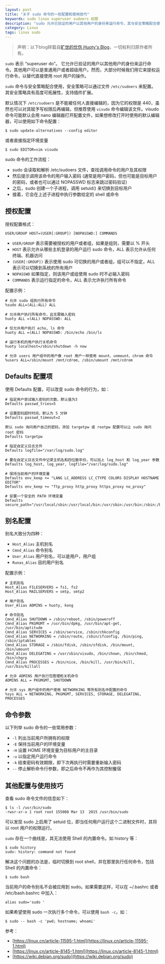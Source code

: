 ```yaml
---
layout: post
title: "关于 sudo 命令的一些配置和使用技巧"
keywords: sudo linux superuser sudoers 权限
description: "sudo 允许已验证的用户以其他用户的身份来运行命令，其与安全策略配合使用，具有高度可拓展性"
category: Linux
tags: linux sudo
---
```


> 声明：以下blog转载自[旷世的忧伤 Huoty's Blog](http://kuanghy.github.io/)，一切权利归原作者所有。

`sudo` 表示 “superuser do”。 它允许已验证的用户以其他用户的身份来运行命令。其他用户可以是普通用户或者超级用户。然而，大部分时候我们用它来提权运行命令，以替代直接使用 root 用户的操作。

`sudo` 命令与安全策略配合使用，安全策略可以通过文件 `/etc/sudoers` 来配置。其安全策略具有高度可拓展性，支持插件扩展。

默认情况下 `/etc/sudoers` 是不能被任何人直接编辑的，因为它的权限是 440，虽然也可以对其赋予写权限后再编辑，但推荐使用 `visudo` 命令编辑该文件。visudo 命令可能默认会用 nano 编辑器打开配置文件，如果想修改打开时使用的默认编辑器，可以使用如下命令配置：

```shell
$ sudo update-alternatives --config editor
```

或者直接指定环境变量

```shell
$ sudo EDITOR=vim visudo
```

sudo 命令的工作流程：

- sudo 会读取和解析 /etc/sudoers 文件，查找调用命令的用户及其权限
- 然后提示调用该命令的用户输入密码 (通常是用户密码，但也可能是目标用户的密码，或者也可以通过 NOPASSWD 标志来跳过密码验证)
- 之后，sudo 创建一个子进程，调用 setuid() 来切换到目标用户
- 接着，它会在上述子进程中执行参数给定的 shell 或命令

## 授权配置

授权配置格式：

```
USER/GROUP HOST=(USER[:GROUP]) [NOPASSWD:] COMMANDS
```

- `USER/GROUP` 表示需要被授权的用户或者组，如果是组则，需要以 % 开头
- `HOST` 表示允许从哪些主机登录的用户运行 sudo 命令，ALL 表示允许从任何终端、机器访问
- `(USER[:GROUP])` 表示使用 sudo 可切换的用户或者组，组可以不指定，ALL 表示可以切换到系统的所有用户
- `NOPASSWD` 如果指定，则该用户或组使用 sudo 时不必输入密码
- `COMMANDS` 表示运行指定的命令，ALL 表示允许执行所有命令

配置示例：

```
# 允许 sudo 组执行所有命令
%sudo ALL=(ALL:ALL) ALL

# 允许用户执行所有命令，且无需输入密码
huoty ALL =(ALL) NOPASSWD: ALL

# 仅允许用户执行 echo, ls 命令
huoty ALL =(ALL) NOPASSWD: /bin/echo /bin/ls

# 运行本机的用户执行关机命令
huoty localhost=/sbin/shutdown -h now

# 允许 users 用户组中的用户像 root 用户一样使用 mount、unmount、chrom 命令
%users ALL=/sbin/mount /mnt/cdrom, /sbin/umount /mnt/cdrom
```

## Defaults 配置项

使用 Defaults 配置，可以改变 sudo 命令的行为，如：

```
# 指定用户尝试输入密码的次数，默认值为3
Defaults passwd_tries=5

# 设置密码超时时间，默认为 5 分钟
Defaults passwd_timeout=2

默认 sudo 询问用户自己的密码，添加 targetpw 或 rootpw 配置可以让 sudo 询问 root 密码
Defaults targetpw

# 指定自定义日志文件
Defaults logfile="/var/log/sudo.log"

# 要在自定义日志文件中记录主机名和四位数年份，可以加上 log_host 和 log_year 参数
Defaults log_host, log_year, logfile="/var/log/sudo.log"

# 保持当前用户的环境变量
Defaults env_keep += "LANG LC_ADDRESS LC_CTYPE COLORS DISPLAY HOSTNAME EDITOR"
Defaults env_keep += "ftp_proxy http_proxy https_proxy no_proxy"

# 安置一个安全的 PATH 环境变量
Defaults secure_path="/usr/local/sbin:/usr/local/bin:/usr/sbin:/usr/bin:/sbin:/bin"
```

## 别名配置

别名大致分为四种：

- `Host_Alias` 主机别名
- `Cmnd_Alias` 命令别名
- `User_Alias` 用户别名，可以是用户，用户组
- `Runas_Alias` 目的用户别名

配置示例：

```
# 主机别名
Host_Alias FILESERVERS = fs1, fs2
Host_Alias MAILSERVERS = smtp, smtp2

# 用户别名
User_Alias ADMINS = huoty, kong

# 命令别名
Cmnd_Alias SHUTDOWN = /sbin/reboot, /sbin/poweroff
Cmnd_Alias PKGMGMT = /usr/bin/dpkg, /usr/bin/apt-get, /usr/bin/aptitude
Cmnd_Alias SERVICES = /sbin/service, /sbin/chkconfig
Cmnd_Alias NETWORKING = /sbin/route, /sbin/ifconfig, /bin/ping, /sbin/iptables
Cmnd_Alias STORAGE = /sbin/fdisk, /sbin/sfdisk, /bin/mount, /bin/umount
Cmnd_Alias DELEGATING = /usr/sbin/visudo, /bin/chown, /bin/chmod, /bin/chgrp
Cmnd_Alias PROCESSES = /bin/nice, /bin/kill, /usr/bin/kill, /usr/bin/killall

# 允许 ADMINS 用户执行包管理和关机命令
ADMINS ALL = PKGMGMT, SHUTDOWN

# 允许 sys 用户组中的用户使用 NETWORKING 等所有别名中配置的命令
%sys ALL = NETWORKING, PKGMGMT, SERVICES, STORAGE, DELEGATING, PROCESSES
```

## 命令参数

以下列举 sudo 命令的一些常用参数：

- `-l` 列出当前用户所拥有的权限
- `-E` 保持当前用户的环境变量
- `-H` 设置 HOME 环境变量为目标用户的主目录
- `-u` 以指定用户运行命令
- `-k` 结束密码有效期限，即下次再执行时需要重新输入密码
- `--` 停止解析命令行参数，即之后命令不再作为其控制餐宿

## 其他配置与使用技巧

查看 sudo 命令文件的信息如下：

```
$ ls -l /usr/bin/sudo
-rwsr-xr-x 1 root root 155008 Mar 13  2015 /usr/bin/sudo
```

可以发现 sudo 上启用了 setuid 位，即当任何用户运行这个二进制文件时，其将以 root 用户的权限运行。

`sudo` 存在一个曲线是，其无法使用 Shell 的内置命令。如 history 等：

```
$ sudo history
sudo: history: command not found
```

解决这个问题的办法是，临时切换到 root shell，并在那里执行任何命令，包括 Shell 的内置命令：

```
$ sudo bash
```

当前用户的命令别名不会被应用到 sudo。如果需要这样，可以在 ~/.bashrc 或者 /etc/bash.bashrc 中加入：

```
alias sudo='sudo '
```

如果希望使用 sudo 一次执行多个命令，可以使用 `bash -c`，如：

```
$ sudo -- bash -c 'pwd; hostname; whoami'
```

参考：

- [https://linux.cn/article-11595-1.html](https://linux.cn/article-11595-1.html)
- [https://linux.cn/article-8145-1.html](https://linux.cn/article-8145-1.html)
- [https://wiki.debian.org/sudo](https://wiki.debian.org/sudo)

